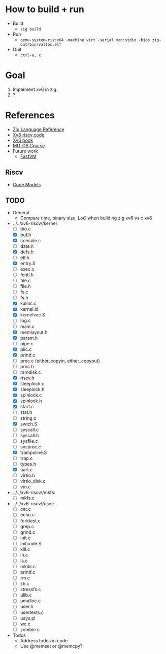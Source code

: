 # How to build + run
- Build
  - `zig build`
- Run
  - `qemu-system-riscv64 -machine virt -serial mon:stdio -bios zig-out/bin/valtos.elf`
- Quit
  - `ctrl-a, x`

# Goal
1. Implement xv6 in zig.
2. ?

# References

- [Zig Language Reference](https://ziglang.org/documentation/master/)
- [Xv6 riscv code](https://github.com/mit-pdos/xv6-riscv)
- [Xv6 book](https://pdos.csail.mit.edu/6.828/2021/xv6/book-riscv-rev2.pdf)
- [MIT OS Course](https://pdos.csail.mit.edu/6.828/2021/)
- Future work
  - [FastVM](https://github.com/FastVM/minivm)

## Riscv
- [Code Models](https://www.sifive.com/blog/all-aboard-part-4-risc-v-code-models)

## TODO
- General
  - Compare time, binary size, LoC when building zig xv6 vs c xv6
- ../../xv6-riscv//kernel:
  - [ ] bio.c
  - [x] buf.h
  - [x] console.c
  - [ ] date.h
  - [x] defs.h
  - [ ] elf.h
  - [x] entry.S
  - [ ] exec.c
  - [ ] fcntl.h
  - [ ] file.c
  - [ ] file.h
  - [ ] fs.c
  - [ ] fs.h
  - [x] kalloc.c
  - [x] kernel.ld
  - [x] kernelvec.S
  - [ ] log.c
  - [ ] main.c
  - [x] memlayout.h
  - [x] param.h
  - [ ] pipe.c
  - [x] plic.c
  - [x] printf.c
  - [ ] proc.c (either_copyin, either_copyout)
  - [ ] proc.h
  - [ ] ramdisk.c
  - [x] riscv.h
  - [x] sleeplock.c
  - [x] sleeplock.h
  - [x] spinlock.c
  - [x] spinlock.h
  - [x] start.c
  - [ ] stat.h
  - [ ] string.c
  - [x] swtch.S
  - [ ] syscall.c
  - [ ] syscall.h
  - [ ] sysfile.c
  - [ ] sysproc.c
  - [x] trampoline.S
  - [ ] trap.c
  - [ ] types.h
  - [x] uart.c
  - [ ] virtio.h
  - [ ] virtio_disk.c
  - [ ] vm.c
- ../../xv6-riscv//mkfs:
  - [ ] mkfs.c
- ../../xv6-riscv//user:
  - [ ] cat.c
  - [ ] echo.c
  - [ ] forktest.c
  - [ ] grep.c
  - [ ] grind.c
  - [ ] init.c
  - [ ] initcode.S
  - [ ] kill.c
  - [ ] ln.c
  - [ ] ls.c
  - [ ] mkdir.c
  - [ ] printf.c
  - [ ] rm.c
  - [ ] sh.c
  - [ ] stressfs.c
  - [ ] ulib.c
  - [ ] umalloc.c
  - [ ] user.h
  - [ ] usertests.c
  - [ ] usys.pl
  - [ ] wc.c
  - [ ] zombie.c
- Todos
  - Address todos in code
  - Use @memset or @memcpy?
